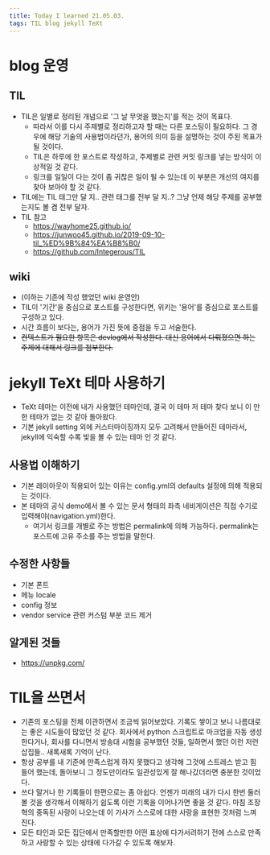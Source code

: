 ```yaml
---
title: Today I learned 21.05.03.
tags: TIL blog jekyll TeXt
---
```


# blog 운영
## TIL
- TIL은 일별로 정리된 개념으로 '그 날 무엇을 했는지'를 적는 것이 목표다.
  - 따라서 이를 다시 주제별로 정리하고자 할 때는 다른 포스팅이 필요하다. 그 경우에 해당 기술의 사용법이라던가, 용어의 의미 등을 설명하는 것이 주된 목표가 될 것이다.
  - TIL은 하루에 한 포스트로 작성하고, 주제별로 관련 커밋 링크를 넣는 방식이 이상적일 것 같다.
  - 링크를 일일이 다는 것이 좀 귀찮은 일이 될 수 있는데 이 부분은 개선의 여지를 찾아 보아야 할 것 같다.
- TIL에는 TIL 태그만 달 지.. 관련 태그를 전부 달 지..? 그냥 언제 해당 주제를 공부했는지도 볼 겸 전부 달자. 
- TIL 참고
  - https://wayhome25.github.io/
  - https://junwoo45.github.io/2019-09-10-til_%ED%9B%84%EA%B8%B0/ 
  - https://github.com/Integerous/TIL

## wiki
- (이하는 기존에 작성 했었던 wiki 운영안)
- TIL이 '기간'을 중심으로 포스트를 구성한다면, 위키는 '용어'를 중심으로 포스트를 구성하고 있다.
- 시간 흐름이 보다는, 용어가 가진 뜻에 중점을 두고 서술한다.
- ~~컨텍스트가 필요한 항목은 devlog에서 작성한다. 대신 용어에서 다뤄졌으면 하는 주제에 대해서 링크를 첨부한다.~~


# jekyll TeXt 테마 사용하기
- TeXt 테마는 이전에 내가 사용했던 테마인데, 결국 이 테마 저 테마 찾다 보니 이 만한 테마가 없는 것 같아 돌아왔다.
- 기본 jekyll setting 외에 커스터마이징까지 모두 고려해서 만들어진 테마라서, jekyll에 익숙할 수록 빛을 볼 수 있는 테마 인 것 같다.

## 사용법 이해하기
- 기본 레이아웃이 적용되어 있는 이유는 config.yml의 defaults 설정에 의해 적용되는 것이다.
- 본 테마의 공식 demo에서 볼 수 있는 문서 형태의 좌측 네비게이션은 직접 수기로 입력해야(navigation.yml)한다.
  - 여기서 링크를 개별로 주는 방법은 permalink에 의해 가능하다. permalink는 포스트에 고유 주소를 주는 방법을 말한다.

## 수정한 사항들
- 기본 폰트
- 메뉴 locale
- config 정보
- vendor service 관련 커스텀 부분 코드 제거

## 알게된 것들
- https://unpkg.com/


# TIL을 쓰면서
- 기존의 포스팅을 전체 이관하면서 조금씩 읽어보았다. 기록도 쌓이고 보니 나름대로는 좋은 시도들이 많았던 것 같다. 회사에서 python 스크립트로 마크업을 자동 생성 한다거나, 회사를 다니면서 방송대 시험을 공부했던 것들, 일하면서 했던 이런 저런 삽집들.. 새록새록 기억이 난다.
- 항상 공부를 내 기준에 만족스럽게 하지 못했다고 생각해 그것에 스트레스 받고 힘들어 했는데, 돌아보니 그 정도만이라도 일관성있게 잘 해나갔더라면 충분한 것이었다.
- 쓰다 말거나 한 기록들이 한편으로는 좀 아쉽다. 언젠가 미래의 내가 다시 한번 둘러볼 것을 생각해서 이해하기 쉽도록 이런 기록을 이어나가면 좋을 것 같다. 마침 조장혁의 중독된 사랑이 나오는데 이 가사가 스스로에 대한 사랑을 표현한 것처럼 느껴진다.
- 모든 타인과 모든 집단에서 만족할만한 어떤 표상에 다가서려하기 전에 스스로 만족하고 사랑할 수 있는 상태에 다가갈 수 있도록 해보자. 